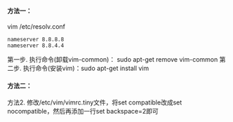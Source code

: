 
#### 方法一：
vim /etc/resolv.conf
```
nameserver 8.8.8.8
nameserver 8.8.4.4
```

第一步. 执行命令(卸载vim-common)： sudo apt-get remove vim-common
第二步. 执行命令(安装vim)：sudo apt-get install vim



#### 方法二：
方法2. 修改/etc/vim/vimrc.tiny文件，将set compatible改成set nocompatible，然后再添加一行set backspace=2即可
